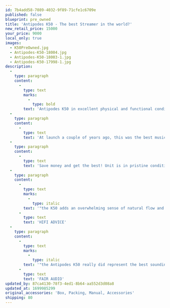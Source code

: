 ```yaml
---
id: 7b4add58-7089-4032-9f89-71cfe1c6709e
published: false
blueprint: pre_owned
title: 'Antipodes K50 - The best Streamer in the world?'
new_retail_price: 15000
your_price: 9000
local_only: true
images:
  - K50PreOwned.jpg
  - Antipodes-K50-18004.jpg
  - Antipodes-K50-18003-1.jpg
  - Antipodes-K50-17998-1.jpg
description:
  -
    type: paragraph
    content:
      -
        type: text
        marks:
          -
            type: bold
        text: 'Antipodes K50 in excellent physical and functional condition with original box, packing and accessories. Retail when purchased was $15,000.00 - new retail for the Kala version is $19,000.00.'
  -
    type: paragraph
    content:
      -
        type: text
        text: 'At launch a couple of years ago, this was the best music streamer available, by far. And it is now eligible for a full-upgrade to the very latest specification, which also resets the two-year warranty (see Antipodes.audio for details).'
  -
    type: paragraph
    content:
      -
        type: text
        text: 'Save money and get the best! Unit is in pristine condition and comes in original box with all original accessories.'
  -
    type: paragraph
    content:
      -
        type: text
        marks:
          -
            type: italic
        text: '"the K50 adds an overwhelming sense of natural flow and deep soundstaging, making other server/streamer sources sound flat and relatively technical in comparison" — '
      -
        type: text
        text: 'HIFI ADVICE'
  -
    type: paragraph
    content:
      -
        type: text
        marks:
          -
            type: italic
        text: '"the Antipodes K50 really did represent the best sounding music server I’ve yet hosted" — '
      -
        type: text
        text: 'FAIR AUDIO'
updated_by: 87ca4130-78f3-4ed1-8b64-aa552d3d08a8
updated_at: 1699985299
original_accessories: 'Box, Packing, Manual, Accessories'
shipping: 80
---
```

